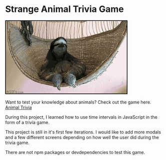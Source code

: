  # Strange Animal Trivia Game



![sloth](assets/images/sloth.gif)

Want to test your knowledge about animals? Check out the game here. [Animal Trivia](https://meganthonykeogh.github.io/Strange-Animal-Facts-Trivia-Game/)

During this project, I learned how to use time intervals in JavaScript in the form of a trivia game. 

This project is still in it's first few iterations. I would like to add more modals and a few different screens depending on how well the user did during the trivia game. 

There are not npm packages or devdependencies to test this game. 

